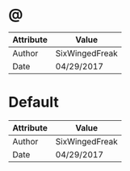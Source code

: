 # @
| Attribute | Value |
| ---  | ---     |
| Author | SixWingedFreak |
| Date | 04/29/2017 |
# Default
| Attribute | Value |
| ---  | ---     |
| Author | SixWingedFreak |
| Date | 04/29/2017 |
